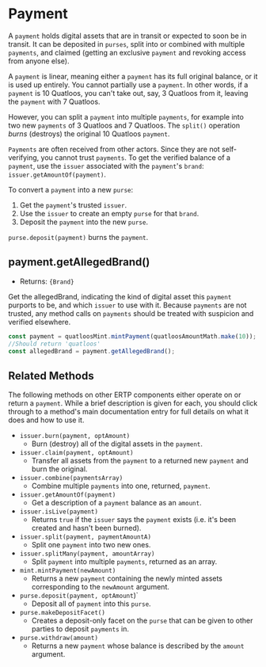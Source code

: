 # Payment
A `payment` holds digital assets that are in transit or 
expected to soon be in transit. It can be deposited in `purses`, 
split into or combined with multiple `payments`, and claimed (getting
an exclusive `payment` and revoking access from anyone else). 

A `payment` is linear, meaning either a `payment` has its full
original balance, or it is used up entirely. You cannot partially use a
`payment`. In other words, if a `payment` is 10 Quatloos, you can't
take out, say, 3 Quatloos from it, leaving the `payment` with 7 Quatloos.

However, you can split a `payment` into multiple `payments`, for example 
into two new `payments` of 3 Quatloos and 7 Quatloos.
The `split()` operation *burns* (destroys) the original 10 Quatloos `payment`.

`Payments` are often received from other actors. Since they are not self-verifying,
you cannot trust `payments`. To get the verified balance of a `payment`, use the `issuer` 
associated with the `payment`'s `brand`: `issuer.getAmountOf(payment)`.

To convert a `payment` into a new `purse`: 
1. Get the `payment`'s trusted `issuer`. 
2. Use the `issuer` to create an empty `purse` for that `brand`.
3. Deposit the `payment` into the new `purse`. 

`purse.deposit(payment)` burns the `payment`.

## payment.getAllegedBrand()
- Returns: `{Brand}`

Get the allegedBrand, indicating the kind of digital asset this `payment` purports to be, and which `issuer` to use 
with it. Because `payments` are not trusted, any method calls on `payments` 
should be treated with suspicion and verified elsewhere.

```js
const payment = quatloosMint.mintPayment(quatloosAmountMath.make(10));
//Should return 'quatloos'
const allegedBrand = payment.getAllegedBrand();
```

## Related Methods

The following methods on other ERTP components either operate
on or return a `payment`. While a brief description is given for each, 
you should click through to a method's main documentation entry for 
full details on what it does and how to use it.

- <router-link to="./issuer.html#issuer-burn-payment-optamount">`issuer.burn(payment, optAmount)`</router-link> 
  - Burn (destroy) all of the digital assets in the `payment`.
- <router-link to="./issuer.html#issuer-claim-payment-optamount">`issuer.claim(payment, optAmount)`</router-link> 
  - Transfer all assets from the `payment` to a returned new `payment` and burn the original.
- <router-link to="./issuer.html#issuer-combine-paymentsarray">`issuer.combine(paymentsArray)`</router-link> 
  - Combine multiple `payments` into one, returned, `payment`.
- <router-link to="./issuer.html#issuer-getamountof-payment">`issuer.getAmountOf(payment)`</router-link> 
  - Get a description of a `payment` balance as an `amount`. 
- <router-link to="./issuer.html#issuer-islive-payment">`issuer.isLive(payment)`</router-link> 
  - Returns `true` if the `issuer` says the `payment` exists (i.e. it's been created and hasn't been burned).
- <router-link to="./issuer.html#issuer-split-payment-paymentamounta">`issuer.split(payment, paymentAmountA)`</router-link> 
  - Split one `payment` into two new ones.
- <router-link to="./issuer.html#issuer-splitmany-payment-amountarray">`issuer.splitMany(payment, amountArray)`</router-link> 
  - Split `payment` into multiple `payments`, returned as an array.
- <router-link to="./mint.html#mint-mintpayment-newamount">`mint.mintPayment(newAmount)`</router-link> 
  - Returns a new `payment` containing the newly minted assets corresponding to the `newAmount` argument. 
- <router-link to="./purse.html#purse-deposit-payment-optamount">`purse.deposit(payment, optAmount`)`</router-link> 
  - Deposit all of `payment` into this `purse`.
- <router-link to="./purse.html#purse-makedepositfacet">`purse.makeDepositFacet()`</router-link> 
  - Creates a deposit-only facet on the `purse` that can be given to other parties to deposit `payments` in.
- <router-link to="./purse.html#purse-withdraw-amount">`purse.withdraw(amount)`</router-link> 
  - Returns a new `payment` whose balance is described by the `amount` argument. 
